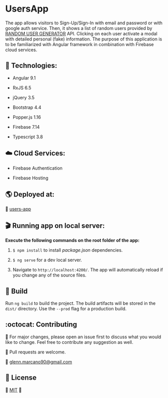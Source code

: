 # UsersApp

The app allows visitors to Sign-Up/Sign-In with email and password or with google auth service. Then, it shows a list of random users provided by [RANDOM USER GENERATOR](https://randomuser.me/) API. Clicking on each user activate a modal with detailed personal (fake) information. The purpose of this application is to be familiarized with Angular framework in combination with Firebase cloud services.

## :dart: Technologies:

* Angular 9.1

* RxJS 6.5

* jQuery 3.5

* Bootstrap 4.4

* Popper.js 1.16

* Firebase 7.14

* Typescript 3.8

## :cloud: Cloud Services:

* Firebase Authentication

* Firebase Hosting

## :earth_americas: Deployed at:

:link: [users-app](https://users-app-276807.web.app/)

## :clapper: Running app on local server:

**Execute the following commands on the root folder of the app:**

1. `$ npm install` to install *package.json* dependencies.

2. `$ ng serve` for a dev local server.

3. Navigate to `http://localhost:4200/`. The app will automatically reload if you change any of the source files.

## :hammer: Build

Run `ng build` to build the project. The build artifacts will be stored in the `dist/` directory. Use the `--prod` flag for a production build.

## :octocat: Contributing

:wrench: For major changes, please open an issue first to discuss what you would like to change. Feel free to contribute any suggestion as well.

:electric_plug: Pull requests are welcome. 

:email: glenn.marcano90@gmail.com

## :lock_with_ink_pen: License
:space_invader: [MIT](https://choosealicense.com/licenses/mit/) :space_invader: